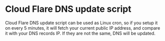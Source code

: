 Cloud Flare DNS update script
==========

Cloud Flare DNS update script can be used as Linux cron, so if you setup it on every 5 minutes, it will fetch your current public IP address, and compare it with your DNS records IP. If they are not the same, DNS will be updated.
